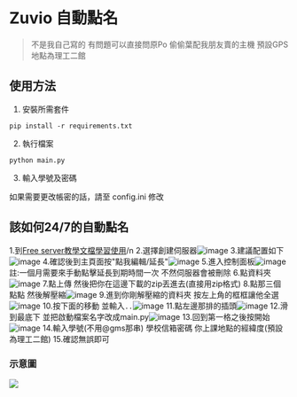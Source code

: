 # Zuvio 自動點名

> 不是我自己寫的 
> 有問題可以直接問原Po
> 偷偷葉配我朋友賣的主機
> 預設GPS地點為理工二館

## 使用方法

1. 安裝所需套件
```
pip install -r requirements.txt
```

2. 執行檔案
```
python main.py
```

3. 輸入學號及密碼

如果需要更改帳密的話，請至 config.ini 修改

## 該如何24/7的自動點名
1.到[Free server教學文檔學習使用](https://docs.freeserver.tw/start/start)/n
2.選擇創建伺服器![image](https://github.com/user-attachments/assets/ecee1bbe-25b6-4ace-849e-f1ffe44e59c9)
3.建議配置如下![image](https://github.com/user-attachments/assets/545ae48f-e485-4c28-bd60-8342999750f8)
4.確認後到主頁面按"點我編輯/延長"![image](https://github.com/user-attachments/assets/1d28acea-887e-4ca1-813d-469c837cfc46)
5.進入控制面板![image](https://github.com/user-attachments/assets/d0f6b54d-6906-4d33-ad75-7f43f94a0789)
註:一個月需要來手動點擊延長到期時間一次 不然伺服器會被刪除
6.點資料夾![image](https://github.com/user-attachments/assets/570f4f8a-0779-478d-84a2-4780c500a630)
7.點上傳 然後把你在這邊下載的zip丟進去(直接用zip格式)
8.點那三個點點 然後解壓縮![image](https://github.com/user-attachments/assets/9a07b7c7-0910-4775-992f-81b8df9bd1da)
9.進到你剛解壓縮的資料夾 按左上角的框框讓他全選 ![image](https://github.com/user-attachments/assets/839484f3-51ba-4008-ae24-b2cc69ec4ded)
10.按下面的移動 並輸入```..```![image](https://github.com/user-attachments/assets/b95ee3b8-db77-4057-9ade-96540f76bbe3)
11.點左邊那排的插頭![image](https://github.com/user-attachments/assets/16c70951-d051-4f46-ae3a-4c4f77b85457)
12.滑到最底下 並把啟動檔案名字改成main.py![image](https://github.com/user-attachments/assets/830a5ab6-853d-4fca-bde1-7e5f53c01be7)
13.回到第一格之後按開始![image](https://github.com/user-attachments/assets/9ca556a8-a5fc-4de9-a7ae-b0446d2bb9f7)
14.輸入學號(不用@gms那串) 學校信箱密碼 你上課地點的經緯度(預設為理工二館)
15.確認無誤即可










### 示意圖

![](https://github.com/user-attachments/assets/412dd569-d75d-4aad-83c4-e03431a883e1)

